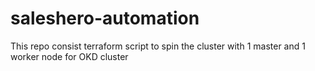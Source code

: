 # saleshero-automation

This repo consist terraform script to spin the cluster with 1 master and 1 worker node for OKD cluster
